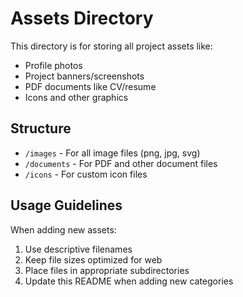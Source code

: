 
# Assets Directory

This directory is for storing all project assets like:

- Profile photos
- Project banners/screenshots
- PDF documents like CV/resume
- Icons and other graphics

## Structure

- `/images` - For all image files (png, jpg, svg)
- `/documents` - For PDF and other document files
- `/icons` - For custom icon files

## Usage Guidelines

When adding new assets:
1. Use descriptive filenames
2. Keep file sizes optimized for web
3. Place files in appropriate subdirectories
4. Update this README when adding new categories
